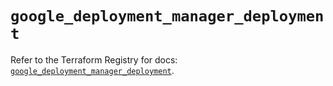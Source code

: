 # `google_deployment_manager_deployment`

Refer to the Terraform Registry for docs: [`google_deployment_manager_deployment`](https://registry.terraform.io/providers/hashicorp/google/6.11.2/docs/resources/deployment_manager_deployment).
